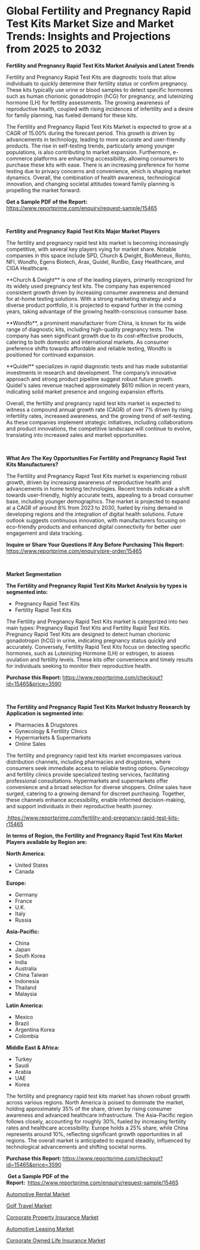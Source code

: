 <p><h1>Global Fertility and Pregnancy Rapid Test Kits Market Size and Market Trends: Insights and Projections from 2025 to 2032</h1></p><p><strong>Fertility and Pregnancy Rapid Test Kits Market Analysis and Latest Trends</strong></p>
<p><p>Fertility and Pregnancy Rapid Test Kits are diagnostic tools that allow individuals to quickly determine their fertility status or confirm pregnancy. These kits typically use urine or blood samples to detect specific hormones such as human chorionic gonadotropin (hCG) for pregnancy, and luteinizing hormone (LH) for fertility assessments. The growing awareness of reproductive health, coupled with rising incidences of infertility and a desire for family planning, has fueled demand for these kits.</p><p>The Fertility and Pregnancy Rapid Test Kits Market is expected to grow at a CAGR of 15.00% during the forecast period. This growth is driven by advancements in technology, leading to more accurate and user-friendly products. The rise in self-testing trends, particularly among younger populations, is also contributing to market expansion. Furthermore, e-commerce platforms are enhancing accessibility, allowing consumers to purchase these kits with ease. There is an increasing preference for home testing due to privacy concerns and convenience, which is shaping market dynamics. Overall, the combination of health awareness, technological innovation, and changing societal attitudes toward family planning is propelling the market forward.</p></p>
<p><strong>Get a Sample PDF of the Report:&nbsp;</strong> <a href="https://www.reportprime.com/enquiry/request-sample/15465?utm_campaign=32&utm_medium=2&utm_source=Github&utm_content=ia&utm_term=20032025&utm_id=fertility-and-pregnancy-rapid-test-kits">https://www.reportprime.com/enquiry/request-sample/15465</a></p>
<p>&nbsp;</p>
<p><strong>Fertility and Pregnancy Rapid Test Kits Major Market Players</strong></p>
<p><p>The fertility and pregnancy rapid test kits market is becoming increasingly competitive, with several key players vying for market share. Notable companies in this space include SPD, Church & Dwight, BioMerieux, Rohto, NFI, Wondfo, Egens Biotech, Arax, Quidel, RunBio, Easy Healthcare, and CIGA Healthcare.</p><p>**Church & Dwight** is one of the leading players, primarily recognized for its widely used pregnancy test kits. The company has experienced consistent growth driven by increasing consumer awareness and demand for at-home testing solutions. With a strong marketing strategy and a diverse product portfolio, it is projected to expand further in the coming years, taking advantage of the growing health-conscious consumer base.</p><p>**Wondfo**, a prominent manufacturer from China, is known for its wide range of diagnostic kits, including high-quality pregnancy tests. The company has seen significant growth due to its cost-effective products, catering to both domestic and international markets. As consumer preference shifts towards affordable and reliable testing, Wondfo is positioned for continued expansion.</p><p>**Quidel** specializes in rapid diagnostic tests and has made substantial investments in research and development. The company’s innovative approach and strong product pipeline suggest robust future growth. Quidel's sales revenue reached approximately $610 million in recent years, indicating solid market presence and ongoing expansion efforts.</p><p>Overall, the fertility and pregnancy rapid test kits market is expected to witness a compound annual growth rate (CAGR) of over 7% driven by rising infertility rates, increased awareness, and the growing trend of self-testing. As these companies implement strategic initiatives, including collaborations and product innovations, the competitive landscape will continue to evolve, translating into increased sales and market opportunities.</p></p>
<p>&nbsp;</p>
<p><strong>What Are The Key Opportunities For Fertility and Pregnancy Rapid Test Kits Manufacturers?</strong></p>
<p><p>The Fertility and Pregnancy Rapid Test Kits market is experiencing robust growth, driven by increasing awareness of reproductive health and advancements in home testing technologies. Recent trends indicate a shift towards user-friendly, highly accurate tests, appealing to a broad consumer base, including younger demographics. The market is projected to expand at a CAGR of around 8% from 2023 to 2030, fueled by rising demand in developing regions and the integration of digital health solutions. Future outlook suggests continuous innovation, with manufacturers focusing on eco-friendly products and enhanced digital connectivity for better user engagement and data tracking.</p></p>
<p><strong>Inquire or Share Your Questions If Any Before Purchasing This Report:</strong> <a href="https://www.reportprime.com/enquiry/pre-order/15465?utm_campaign=32&utm_medium=2&utm_source=Github&utm_content=ia&utm_term=20032025&utm_id=fertility-and-pregnancy-rapid-test-kits">https://www.reportprime.com/enquiry/pre-order/15465</a></p>
<p>&nbsp;</p>
<p><strong>Market Segmentation</strong></p>
<p><strong>The Fertility and Pregnancy Rapid Test Kits Market Analysis by types is segmented into:</strong></p>
<p><ul><li>Pregnancy Rapid Test Kits</li><li>Fertility Rapid Test Kits</li></ul></p>
<p><p>The Fertility and Pregnancy Rapid Test Kits market is categorized into two main types: Pregnancy Rapid Test Kits and Fertility Rapid Test Kits. Pregnancy Rapid Test Kits are designed to detect human chorionic gonadotropin (hCG) in urine, indicating pregnancy status quickly and accurately. Conversely, Fertility Rapid Test Kits focus on detecting specific hormones, such as Luteinizing Hormone (LH) or estrogen, to assess ovulation and fertility levels. These kits offer convenience and timely results for individuals seeking to monitor their reproductive health.</p></p>
<p><strong>Purchase this Report:&nbsp;</strong><a href="https://www.reportprime.com/checkout?id=15465&price=3590&utm_campaign=32&utm_medium=2&utm_source=Github&utm_content=ia&utm_term=20032025&utm_id=fertility-and-pregnancy-rapid-test-kits">https://www.reportprime.com/checkout?id=15465&price=3590</a></p>
<p>&nbsp;</p>
<p><strong>The Fertility and Pregnancy Rapid Test Kits Market Industry Research by Application is segmented into:</strong></p>
<p><ul><li>Pharmacies & Drugstores</li><li>Gynecology & Fertility Clinics</li><li>Hypermarkets & Supermarkets</li><li>Online Sales</li></ul></p>
<p><p>The fertility and pregnancy rapid test kits market encompasses various distribution channels, including pharmacies and drugstores, where consumers seek immediate access to reliable testing options. Gynecology and fertility clinics provide specialized testing services, facilitating professional consultations. Hypermarkets and supermarkets offer convenience and a broad selection for diverse shoppers. Online sales have surged, catering to a growing demand for discreet purchasing. Together, these channels enhance accessibility, enable informed decision-making, and support individuals in their reproductive health journey.</p></p>
<p><a href="https://www.reportprime.com/fertility-and-pregnancy-rapid-test-kits-r15465?utm_campaign=32&utm_medium=2&utm_source=Github&utm_content=ia&utm_term=20032025&utm_id=fertility-and-pregnancy-rapid-test-kits">&nbsp;https://www.reportprime.com/fertility-and-pregnancy-rapid-test-kits-r15465</a></p>
<p><strong>In terms of Region, the Fertility and Pregnancy Rapid Test Kits Market Players available by Region are:</strong></p>
<p>
    <p> <strong> North America: </strong>
        <ul>
            <li>United States</li>
            <li>Canada</li>
        </ul>
        </p> 
    <p> <strong> Europe: </strong>
        <ul>
            <li>Germany</li>
            <li>France</li>
            <li>U.K.</li>
            <li>Italy</li>
            <li>Russia</li>
        </ul>
        </p> 
    <p> <strong> Asia-Pacific: </strong>
        <ul>
            <li>China</li>
            <li>Japan</li>
            <li>South Korea</li>
            <li>India</li>
            <li>Australia</li>
            <li>China Taiwan</li>
            <li>Indonesia</li>
            <li>Thailand</li>
            <li>Malaysia</li>
        </ul>
        </p> 
    <p> <strong> Latin America: </strong>
        <ul>
            <li>Mexico</li>
            <li>Brazil</li>
            <li>Argentina Korea</li>
            <li>Colombia</li>
        </ul>
        </p> 
    <p> <strong> Middle East & Africa: </strong>
        <ul>
            <li>Turkey</li>
            <li>Saudi</li>
            <li>Arabia</li>
            <li>UAE</li>
            <li>Korea</li>
        </ul>
    </p>
    </p>
<p><p>The fertility and pregnancy rapid test kits market has shown robust growth across various regions. North America is poised to dominate the market, holding approximately 35% of the share, driven by rising consumer awareness and advanced healthcare infrastructure. The Asia-Pacific region follows closely, accounting for roughly 30%, fueled by increasing fertility rates and healthcare accessibility. Europe holds a 25% share, while China represents around 10%, reflecting significant growth opportunities in all regions. The overall market is anticipated to expand steadily, influenced by technological advancements and shifting societal norms.</p></p>
<p><strong>Purchase this Report: </strong><a href="https://www.reportprime.com/checkout?id=15465&price=3590&utm_campaign=32&utm_medium=2&utm_source=Github&utm_content=ia&utm_term=20032025&utm_id=fertility-and-pregnancy-rapid-test-kits">https://www.reportprime.com/checkout?id=15465&price=3590</a></p>
<p>&nbsp;<strong>Get a Sample PDF of the Report:&nbsp;&nbsp;</strong><a href="https://www.reportprime.com/enquiry/request-sample/15465?utm_campaign=32&utm_medium=2&utm_source=Github&utm_content=ia&utm_term=20032025&utm_id=fertility-and-pregnancy-rapid-test-kits">https://www.reportprime.com/enquiry/request-sample/15465</a></p>
<p><strong></strong></p>
<p><p><a href="https://github.com/keehnkaesssi/Market-Research-Report-List-1/blob/main/automotive-rental-market.md?utm_campaign=32&utm_medium=2&utm_source=Github&utm_content=ia&utm_term=20032025&utm_id=fertility-and-pregnancy-rapid-test-kits">Automotive Rental Market</a></p><p><a href="https://github.com/ifsahvadenah/Market-Research-Report-List-1/blob/main/golf-travel-market.md?utm_campaign=32&utm_medium=2&utm_source=Github&utm_content=ia&utm_term=20032025&utm_id=fertility-and-pregnancy-rapid-test-kits">Golf Travel Market</a></p><p><a href="https://github.com/viohlbrenksf/Market-Research-Report-List-1/blob/main/corporate-property-insurance-market.md?utm_campaign=32&utm_medium=2&utm_source=Github&utm_content=ia&utm_term=20032025&utm_id=fertility-and-pregnancy-rapid-test-kits">Corporate Property Insurance Market</a></p><p><a href="https://github.com/landtmman/Market-Research-Report-List-1/blob/main/automotive-leasing-market.md?utm_campaign=32&utm_medium=2&utm_source=Github&utm_content=ia&utm_term=20032025&utm_id=fertility-and-pregnancy-rapid-test-kits">Automotive Leasing Market</a></p><p><a href="https://github.com/vasosblenksk/Market-Research-Report-List-1/blob/main/corporate-owned-life-insurance-market.md?utm_campaign=32&utm_medium=2&utm_source=Github&utm_content=ia&utm_term=20032025&utm_id=fertility-and-pregnancy-rapid-test-kits">Corporate Owned Life Insurance Market</a></p></p>